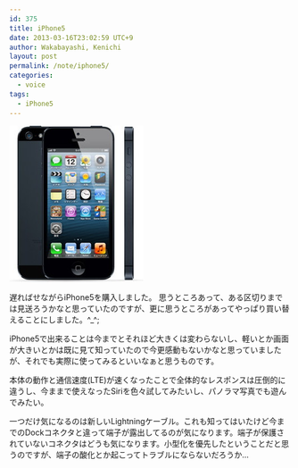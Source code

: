 ```yaml
---
id: 375
title: iPhone5
date: 2013-03-16T23:02:59 UTC+9
author: Wakabayashi, Kenichi
layout: post
permalink: /note/iphone5/
categories:
  - voice
tags:
  - iPhone5
---
```

![iPhone5](/assets/images/2013/03/iPhone5.jpg)

遅ればせながらiPhone5を購入しました。
思うところあって、ある区切りまでは見送ろうかなと思っていたのですが、更に思うところがあってやっぱり買い替えることにしました。^_^;

iPhone5で出来ることは今までとそれほど大きくは変わらないし、軽いとか画面が大きいとかは既に見て知っていたので今更感動もないかなと思っていましたが、それでも実際に使ってみるといいなぁと思うものです。

本体の動作と通信速度(LTE)が速くなったことで全体的なレスポンスは圧倒的に違うし、今ままで使えなったSiriを色々試してみたいし、パノラマ写真でも遊んでみたい。

一つだけ気になるのは新しいLightningケーブル。これも知ってはいたけど今までのDockコネクタと違って端子が露出してるのが気になります。端子が保護されていないコネクタはどうも気になります。小型化を優先したということだと思うのですが、端子の酸化とか起こってトラブルにならないだろうか...